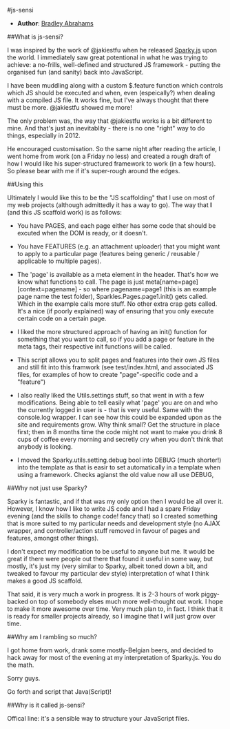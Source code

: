 #js-sensi

* **Author**: [Bradley Abrahams](https://github.com/mrkipling)

##What is js-sensi?

I was inspired by the work of @jakiestfu when he released [Sparky.js](http://sparkyjs.com "Sparky.js homepage") upon the world. I immediately saw great potentional in what he was trying to achieve: a no-frills, well-defined and structured JS framework - putting the organised fun (and sanity) back into JavaScript.

I have been muddling along with a custom $.feature function which controls which JS should be executed and when, even (espeically?) when dealing with a compiled JS file. It works fine, but I've always thought that there must be more. @jakiestfu showed me more!

The only problem was, the way that @jakiestfu works is a bit different to mine. And that's just an inevitablity - there is no one "right" way to do things, especially in 2012.

He encouraged customisation. So the same night after reading the article, I went home from work (on a Friday no less) and created a rough draft of how I would like his super-structured framework to work (in a few hours). So please bear with me if it's super-rough around the edges.

##Using this

Ultimately I would like this to be the "JS scaffolding" that I use on most of my web projects (although admittedly it has a way to go). The way that **I** (and this JS scaffold work) is as follows:

* You have PAGES, and each page either has some code that should be excuted when the DOM is ready, or it doesn't.

* You have FEATURES (e.g. an attachment uploader) that you might want to apply to a particular page (features being generic / reusable / applicable to multiple pages).

* The 'page' is available as a meta element in the header. That's how we know what functions to call. The page is just meta[name=page][context=pagename] - so where pagename=page1 (this is an example page name the test folder), Sparkles.Pages.page1.init() gets called. Which in the example calls more stuff. No other extra crap gets called. It's a nice (if poorly explained) way of ensuring that you only execute certain code on a certain page.

* I liked the more structured approach of having an init() function for something that you want to call, so if you add a page or feature in the meta tags, their respective init functions will be called.

* This script allows you to split pages and features into their own JS files and still fit into this framwork (see test/index.html, and associated JS files, for examples of how to create "page"-specific code and a "feature")

* I also really liked the Utils.settings stuff, so that went in with a few modifications. Being able to tell easily what 'page' you are on and who the currently logged in user is - that is very useful. Same with the console.log wrapper. I can see how this could be expanded upon as the site and requirements grow. Why think small? Get the structure in place first; then in 8 months time the code might not want to make you drink 8 cups of coffee every morning and secretly cry when you don't think that anybody is looking.

* I moved the Sparky.utils.setting.debug bool into DEBUG (much shorter!) into the template as that is easir to set automatically in a template when using a framework. Checks agianst the old value now all use DEBUG,

##Why not just use Sparky?

Sparky is fantastic, and if that was my only option then I would be all over it. However, I know how I like to write JS code and I had a spare Friday evening (and the skills to change code! fancy that) so I created something that is more suited to my particular needs and development style (no AJAX wrapper, and controller/action stuff removed in favour of pages and features, amongst other things).

I don't expect my modification to be useful to anyone but me. It would be great if there were people out there that found it useful in some way, but mostly, it's just my (very similar to Sparky, albeit toned down a bit, and tweaked to favour my particular dev style) interpretation of what I think makes a good JS scaffold.

That said, it is very much a work in progress. It is 2-3 hours of work piggy-backed on top of somebody elses much more well-thought out work. I hope to make it more awesome over time. Very much plan to, in fact. I think that it is ready for smaller projects already, so I imagine that I will just grow over time.

##Why am I rambling so much?

I got home from work, drank some mostly-Belgian beers, and decided to hack away for most of the evening at my interpretation of Sparky.js. You do the math.

Sorry guys.

Go forth and script that Java(Script)!

##Why is it called js-sensi?

Offical line: it's a sensible way to structure your JavaScript files.
